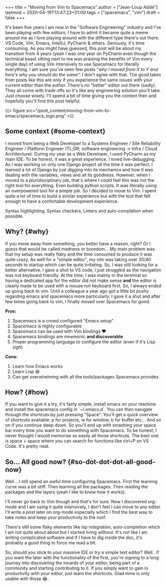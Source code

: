 +++
title = "Moving from Vim to Spacemacs"
author = ["Jean-Loup Adde"]
lastmod = 2020-04-19T13:47:23+01:00
tags = ["spacemacs", "vim"]
draft = false
+++

It's been five years I am now in the "Software Engineering" industry and I've been playing with few editors. I have to admit it became quite a meme around me as I love playing around with the different type there's out there. VS Code, Vim, Emacs, IntelliJ, PyCharm & others. Seriously, it's time consuming. As you might have guessed, this post will be about my transition from 4 years (yeah I was one year on PyCharm even though the technical beast sitting next to me was praising the benefits of Vim every single day) of using Vim intensively to use Spacemacs for literally everything.
I am sure you've seen few posts "_why I moved from X to Y and here's why you should do the same_". I don't agree with that. The good takes from posts like this are only if you experience the same issues with your current editor than the author. There's no "better" editor out there (sadly). They all come with trade offs so it's like any engineering solution you'll take. Just choose wisely. I'll spend a bit of time giving you the context then and hopefully you'll find this post helpful.

{{< figure src="/post_content/moving-from-vim-to-emacs/spacemacs_logo.png" >}}


## Some context {#some-context}

I moved from being a Web Developer to a Systems Engineer / Site Reliability Engineer / Platform Engineer (TL;DR; software engineering -> Infra / Cloud Architecture). During my year as a Web Developer, I used PyCharm as my main IDE. To be honest, it was a great experience. I loved live-debugging. As I was working on only one Django project all the time it was perfect. I learned a lot of Django by just digging into its mechanics and how it was dealing with the variables, views and all its goodness.
However, when I moved to a pluridisciplinary job, that's where I could feel this was not the right tool for everything. Even building python scripts. It was literally using an overpowered tool for a simple job. So I decided to move to Vim. I spent quite a lot of time to build a similar experience but with the tool that felt enough to have a confortable development experience.

Syntax highlighting, Syntax checkers, Linters and auto-completion when possible.


## Why? {#why}

If you move away from something, you better have a reason, right? Or I guess that would be called madness or boredom... My main problem was that my setup was really flaky and the time consumed to produce it was quite crazy. As well for a "simple editor", my vim was taking over 30/40 seconds to startup which can be quite irritating. So, I was still looking for a better alternative. I gave a shot to VS code, I just struggled as the navigation was not keyboard friendly. At the time, I was mainly in the terminal so having a dedicated app for the editor did not make sense **and** the editor is clearly made to be used with a mouse not keyboard first. So, I always ended up going back to vim. Until a colleague a year ago got a little bit pushy regarding emacs and spacemacs more particularly. I gave it a shot and after few times going back to vim, I finally moved over Spacemacs for good.

**Pros:**

1.  Spacemacs is a crowd configured "Emacs setup"
2.  Spacemacs is highly configurable
3.  Spacemacs can be used with Vim bindings :heart:
4.  Spacemacs bindings are mnemonic **and discoverable**
5.  Proper programming language to configure the editor (even if it's Lisp _sigh_)

**Cons:**

1.  Learn how Emacs works
2.  Learn Lisp :sweat_smile:
3.  Can get overwhelming with all the tools/packages Spacemacs provides


## How? {#how}

If you want to give it a try, it's fairly simple, install emacs on your machine and install the spacemacs config in \`~/.emacs.d\`.
You can then navigate through the shortcuts by just pressing "Space". You'll get a quick overview of shortcuts available: p for projects, w for window, b for buffer etc... And so on if you continue deep down. So you'll end up with smashing your space bar every time you want to do something with Spacemacs.
To be honest, I never thought I would memorise so easily all those shortcuts. The best one is space + space where you can search for functions like ctrl+P on VS Code. It's pretty neat.


## So... All good now? {#so-dot-dot-dot-all-good-now}

Well... I still spend an awful time configuring Spacemacs. First the learning curve was a bit stiff. Then learning all the packages. Then reading the packages and the layers (yeah I like to know how it works).

I'll never go back to Vim though and that's for sure. Now I discovered org-mode and I am using it quite intensively, I don't feel I can move to any editor. I'll write a post later on org-mode especially which I find the best way to take notes and keep your productivity to the roof.

There's still some flaky elements like lsp integration, auto-completion which I am not quite about about but I started living without. It's not like I am writing complicated software and if I have to dig inside the doc, it's probably a good thing to force me read a bit.

So, should you stick to your massive IDE or try a simple text editor? Well.. If you want the later with the functionality of the first, you're signing to a long journey into discovering the innards of your editor, being part of a community and starting contributing to it. If you simply want to gain in productivity with your editor, just learn the shortcuts. Glad mine is only usable with those :joy:.
